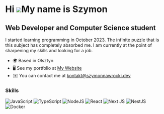 Hi ![](https://user-images.githubusercontent.com/18350557/176309783-0785949b-9127-417c-8b55-ab5a4333674e.gif)My name is Szymon
==============================================================================================================================

Web Developer and Computer Science student
------------------------------------------

I started learning programming in October 2023. The infinite puzzle that is this subject has completely absorbed me. I am currently at the point of sharpening my skills and looking for a job.

* 🌍  Based in Olsztyn
* 🖥️  See my portfolio at [My Website](http://szymeknawrocki.github.io/SzymonNawrocki-Portfolio/)
* ✉️  You can contact me at [kontakt@szymonnawrocki.dev](mailto:kontakt@szymonnawrocki.dev)

### Skills

![JavaScript](https://img.shields.io/badge/javascript-%23323330.svg?style=for-the-badge&logo=javascript&logoColor=%23F7DF1E) ![TypeScript](https://img.shields.io/badge/typescript-%23007ACC.svg?style=for-the-badge&logo=typescript&logoColor=white) ![NodeJS](https://img.shields.io/badge/vue.js-%2335495e.svg?style=for-the-badge&logo=vuedotjs&logoColor=%234FC08D) ![React](https://img.shields.io/badge/react-%2320232a.svg?style=for-the-badge&logo=react&logoColor=%2361DAFB) ![Next JS](https://img.shields.io/badge/Next-black?style=for-the-badge&logo=next.js&logoColor=white) ![NestJS](https://img.shields.io/badge/nestjs-%23E0234E.svg?style=for-the-badge&logo=nestjs&logoColor=white) ![Docker](https://img.shields.io/badge/docker-%230db7ed.svg?style=for-the-badge&logo=docker&logoColor=white)


